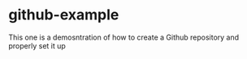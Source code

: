 # github-example
This one is a demosntration of how to create a Github repository and properly set it up
